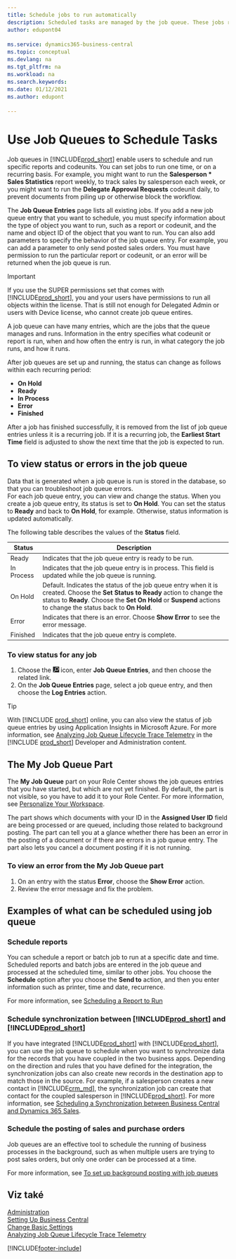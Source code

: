 ```yaml
---
title: Schedule jobs to run automatically
description: Scheduled tasks are managed by the job queue. These jobs run reports and codeunits. You can set jobs to run one time, or on a recurring basis.
author: edupont04

ms.service: dynamics365-business-central
ms.topic: conceptual
ms.devlang: na
ms.tgt_pltfrm: na
ms.workload: na
ms.search.keywords:
ms.date: 01/12/2021
ms.author: edupont

---
```

# Use Job Queues to Schedule Tasks

Job queues in [!INCLUDE[prod_short](includes/prod_short.md)] enable users to schedule and run specific reports and codeunits. You can set jobs to run one time, or on a recurring basis. For example, you might want to run the **Salesperson * Sales Statistics** report weekly, to track sales by salesperson each week, or you might want to run the **Delegate Approval Requests** codeunit daily, to prevent documents from piling up or otherwise block the workflow.

The **Job Queue Entries** page lists all existing jobs. If you add a new job queue entry that you want to schedule, you must specify information about the type of object you want to run, such as a report or codeunit, and the name and object ID of the object that you want to run. You can also add parameters to specify the behavior of the job queue entry. For example, you can add a parameter to only send posted sales orders. You must have permission to run the particular report or codeunit, or an error will be returned when the job queue is run.
> [!IMPORTANT]  
> If you use the SUPER permissions set that comes with [!INCLUDE[prod_short](includes/prod_short.md)], you and your users have permissions to run all objects within the license. That is still not enough for Delegated Admin or users with Device license, who cannot create job queue entires.

A job queue can have many entries, which are the jobs that the queue manages and runs. Information in the entry specifies what codeunit or report is run, when and how often the entry is run, in what category the job runs, and how it runs.

After job queues are set up and running, the status can change as follows within each recurring period:

* **On Hold**
* **Ready**
* **In Process**
* **Error**
* **Finished**

After a job has finished successfully, it is removed from the list of job queue entries unless it is a recurring job. If it is a recurring job, the **Earliest Start Time** field is adjusted to show the next time that the job is expected to run.

## To view status or errors in the job queue

Data that is generated when a job queue is run is stored in the database, so that you can troubleshoot job queue errors.  
For each job queue entry, you can view and change the status. When you create a job queue entry, its status is set to **On Hold**. You can set the status to **Ready** and back to **On Hold**, for example. Otherwise, status information is updated automatically.

The following table describes the values of the **Status** field.

| Status | Description |
|--|--|
| Ready | Indicates that the job queue entry is ready to be run. |
| In Process | Indicates that the job queue entry is in process. This field is updated while the job queue is running. |
| On Hold | Default. Indicates the status of the job queue entry when it is created. Choose the **Set Status to Ready** action to change the status to **Ready**. Choose the **Set On Hold** or **Suspend** actions to change the status back to **On Hold**. |
| Error | Indicates that there is an error. Choose **Show Error** to see the error message. |
| Finished | Indicates that the job queue entry is complete. |

### To view status for any job
1. Choose the ![Lightbulb that opens the Tell Me feature](media/ui-search/search_small.png "Tell me what you want to do") icon, enter **Job Queue Entries**, and then choose the related link.
2. On the **Job Queue Entries** page, select a job queue entry, and then choose the **Log Entries** action.

> [!TIP]
> With [!INCLUDE [prod_short](includes/prod_short.md)] online, you can also view the status of job queue entries by using Application Insights in Microsoft Azure. For more information, see [Analyzing Job Queue Lifecycle Trace Telemetry](/dynamics365/business-central/dev-itpro/administration/telemetry-job-queue-lifecycle-trace) in the [!INCLUDE [prod_short](includes/prod_short.md)] Developer and Administration content.

## The My Job Queue Part
The **My Job Queue** part on your Role Center shows the job queues entries that you have started, but which are not yet finished. By default, the part is not visible, so you have to add it to your Role Center. For more information, see [Personalize Your Workspace](ui-personalization-user.md).

The part shows which documents with your ID in the **Assigned User ID** field are being processed or are queued, including those related to background posting. The part can tell you at a glance whether there has been an error in the posting of a document or if there are errors in a job queue entry. The part also lets you cancel a document posting if it is not running.

### To view an error from the My Job Queue part
1. On an entry with the status **Error**, choose the **Show Error** action.
2. Review the error message and fix the problem.


## Examples of what can be scheduled using job queue

### Schedule reports

You can schedule a report or batch job to run at a specific date and time. Scheduled reports and batch jobs are entered in the job queue and processed at the scheduled time, similar to other jobs. You choose the **Schedule** option after you choose the **Send to** action, and then you enter information such as printer, time and date, recurrence.

For more information, see [Scheduling a Report to Run](ui-work-report.md#ScheduleReport)

### Schedule synchronization between [!INCLUDE[prod_short](includes/prod_short.md)] and [!INCLUDE[prod_short](includes/cds_long_md.md)]

If you have integrated [!INCLUDE[prod_short](includes/prod_short.md)] with [!INCLUDE[prod_short](includes/cds_long_md.md)], you can use the job queue to schedule when you want to synchronize data for the records that you have coupled in the two business apps. Depending on the direction and rules that you have defined for the integration, the synchronization jobs can also create new records in the destination app to match those in the source. For example, if a salesperson creates a new contact in [!INCLUDE[crm_md](includes/crm_md.md)], the synchronization job can create that contact for the coupled salesperson in [!INCLUDE[prod_short](includes/prod_short.md)]. For more information, see [Scheduling a Synchronization between Business Central and Dynamics 365 Sales](admin-scheduled-synchronization-using-the-synchronization-job-queue-entries.md).

### Schedule the posting of sales and purchase orders

Job queues are an effective tool to schedule the running of business processes in the background, such as when multiple users are trying to post sales orders, but only one order can be processed at a time.

For more information, see [To set up background posting with job queues](ui-batch-posting.md#to-set-up-background-posting-with-job-queues)

## Viz také

[Administration](admin-setup-and-administration.md)  
[Setting Up Business Central](setup.md)  
[Change Basic Settings](ui-change-basic-settings.md)  
[Analyzing Job Queue Lifecycle Trace Telemetry](/dynamics365/business-central/dev-itpro/administration/telemetry-job-queue-lifecycle-trace)


[!INCLUDE[footer-include](includes/footer-banner.md)]